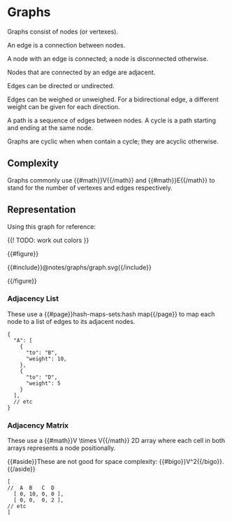 # Graphs

Graphs consist of nodes (or vertexes).

An edge is a connection between nodes.

A node with an edge is connected; a node is disconnected otherwise.

Nodes that are connected by an edge are adjacent.

Edges can be directed or undirected.

Edges can be weighed or unweighed. For a bidirectional edge, a different weight
can be given for each direction.

A path is a sequence of edges between nodes. A cycle is a path
starting and ending at the same node.

Graphs are cyclic when when contain a cycle; they are acyclic otherwise.

## Complexity

Graphs commonly use {{#math}}V{{/math}} and {{#math}}E{{/math}} to stand for
the number of vertexes and edges respectively.

## Representation

Using this graph for reference:

{{! TODO: work out colors }}

{{#figure}}

{{#include}}@notes/graphs/graph.svg{{/include}}

{{/figure}}

### Adjacency List

These use a {{#page}}hash-maps-sets:hash map{{/page}} to map each node to a
list of edges to its adjacent nodes.

```jsonc
{
  "A": [
    {
      "to": "B",
      "weight": 10,
    },
    {
      "to": "D",
      "weight": 5
    }
  ],
  // etc
}
```

### Adjacency Matrix

These use a {{#math}}V \times V{{/math}} 2D array where each cell in both arrays
represents a node positionally.

{{#aside}}These are not good for space complexity: {{#bigo}}V^2{{/bigo}}.{{/aside}}

```jsonc
[
//  A  B   C  D
  [ 0, 10, 0, 0 ],
  [ 0, 0,  0, 2 ],
// etc
]
```


